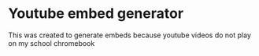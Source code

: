 # Youtube embed generator
This was created to generate embeds because youtube videos do not play on my school chromebook
